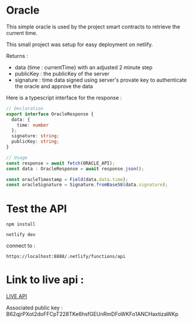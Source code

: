 # Oracle

This simple oracle is used by the project smart contracts to retrieve the current time.

This small project was setup for easy deployment on netlify.

Returns :

- data {time : currentTime} with an adjusted 2 minute step
- publicKey : the publicKey of the server
- signature : time data signed using server's provate key to authenticate the oracle and approve the data

Here is a typescript interface for the response :

```typescript
// Declaration
export interface OracleResponse {
  data: {
    time: number
  };
  signature: string;
  publicKey: string;
}

// Usage
const response = await fetch(ORACLE_API);
const data : OracleResponse = await response.json();

const oracleTimestamp = Field(data.data.time);
const oracleSignature = Signature.fromBase58(data.signature);
```

# Test the API

```npm install```

```netlify dev```

connect to :

```https://localhost:8888/.netlify/functions/api```

# Link to live api :

[LIVE API](https://punchoracle.netlify.app/.netlify/functions/api)

Associated public key : B62qjrPXot2doFFCpT228TKe6hsfGEUnRmDFoWKFo1ANCHaxtizaWKp